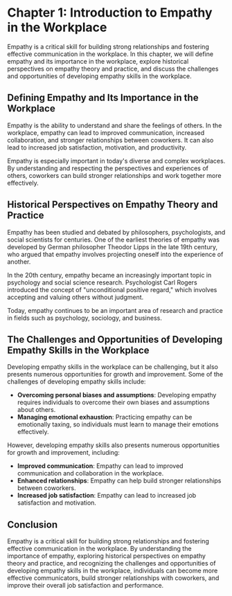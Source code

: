 Chapter 1: Introduction to Empathy in the Workplace
===================================================

Empathy is a critical skill for building strong relationships and fostering effective communication in the workplace. In this chapter, we will define empathy and its importance in the workplace, explore historical perspectives on empathy theory and practice, and discuss the challenges and opportunities of developing empathy skills in the workplace.

Defining Empathy and Its Importance in the Workplace
----------------------------------------------------

Empathy is the ability to understand and share the feelings of others. In the workplace, empathy can lead to improved communication, increased collaboration, and stronger relationships between coworkers. It can also lead to increased job satisfaction, motivation, and productivity.

Empathy is especially important in today's diverse and complex workplaces. By understanding and respecting the perspectives and experiences of others, coworkers can build stronger relationships and work together more effectively.

Historical Perspectives on Empathy Theory and Practice
------------------------------------------------------

Empathy has been studied and debated by philosophers, psychologists, and social scientists for centuries. One of the earliest theories of empathy was developed by German philosopher Theodor Lipps in the late 19th century, who argued that empathy involves projecting oneself into the experience of another.

In the 20th century, empathy became an increasingly important topic in psychology and social science research. Psychologist Carl Rogers introduced the concept of "unconditional positive regard," which involves accepting and valuing others without judgment.

Today, empathy continues to be an important area of research and practice in fields such as psychology, sociology, and business.

The Challenges and Opportunities of Developing Empathy Skills in the Workplace
------------------------------------------------------------------------------

Developing empathy skills in the workplace can be challenging, but it also presents numerous opportunities for growth and improvement. Some of the challenges of developing empathy skills include:

* **Overcoming personal biases and assumptions**: Developing empathy requires individuals to overcome their own biases and assumptions about others.
* **Managing emotional exhaustion**: Practicing empathy can be emotionally taxing, so individuals must learn to manage their emotions effectively.

However, developing empathy skills also presents numerous opportunities for growth and improvement, including:

* **Improved communication**: Empathy can lead to improved communication and collaboration in the workplace.
* **Enhanced relationships**: Empathy can help build stronger relationships between coworkers.
* **Increased job satisfaction**: Empathy can lead to increased job satisfaction and motivation.

Conclusion
----------

Empathy is a critical skill for building strong relationships and fostering effective communication in the workplace. By understanding the importance of empathy, exploring historical perspectives on empathy theory and practice, and recognizing the challenges and opportunities of developing empathy skills in the workplace, individuals can become more effective communicators, build stronger relationships with coworkers, and improve their overall job satisfaction and performance.
